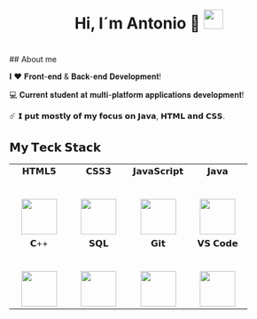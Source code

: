 <h1 align="center"> Hi, I´m Antonio 👋 <img src="https://media.giphy.com/media/hvRJCLFzcasrR4ia7z/giphy.gif" width="35"></h1>
<p align="center">
<h1 align="center"></h1

<h2 align="left"> ## About me </h2>

𝐈 ❤️ 𝐅𝐫𝐨𝐧𝐭-𝐞𝐧𝐝 & 𝐁𝐚𝐜𝐤-𝐞𝐧𝐝  𝐃𝐞𝐯𝐞𝐥𝐨𝐩𝐦𝐞𝐧𝐭!

💻 𝐂𝐮𝐫𝐫𝐞𝐧𝐭 𝐬𝐭𝐮𝐝𝐞𝐧𝐭 𝐚𝐭 𝐦𝐮𝐥𝐭𝐢-𝐩𝐥𝐚𝐭𝐟𝐨𝐫𝐦 𝐚𝐩𝐩𝐥𝐢𝐜𝐚𝐭𝐢𝐨𝐧𝐬 𝐝𝐞𝐯𝐞𝐥𝐨𝐩𝐦𝐞𝐧𝐭!

☄️ 𝗜 𝗽𝘂𝘁 𝗺𝗼𝘀𝘁𝗹𝘆 𝗼𝗳 𝗺𝘆 𝗳𝗼𝗰𝘂𝘀 𝗼𝗻 𝗝𝗮𝘃𝗮, 𝗛𝗧𝗠𝗟 𝗮𝗻𝗱 𝗖𝗦𝗦.


## 𝗠𝘆 𝗧𝗲𝗰𝗸 𝗦𝘁𝗮𝗰𝗸

<table>
  <tbody>
    <tr valign="top">
      <td width="25%" align="center">
        <span>𝗛𝗧𝗠𝗟𝟱</span><br><br><br>
        <img height="64px" src="https://cdn.svgporn.com/logos/html-5.svg">
      </td>
      <td width="25%" align="center">
        <span>𝗖𝗦𝗦𝟯</span><br><br><br>
        <img height="64px" src="https://cdn.svgporn.com/logos/css-3.svg">
      </td>
      <td width="25%" align="center">
        <span>𝗝𝗮𝘃𝗮𝗦𝗰𝗿𝗶𝗽𝘁</span><br><br><br>
        <img height="64px" src="https://cdn.svgporn.com/logos/javascript.svg">
      </td>
      <td width="25%" align="center">
        <span>𝗝𝗮𝘃𝗮</span><br><br><br>
        <img height="64px" src="https://cdn.svgporn.com/logos/java.svg">
      </td>
    </tr>
    <tr valign="top">
      <td width="25%" align="center">
        <span>𝗖++</span><br><br><br>
        <img height="64px" src="https://user-images.githubusercontent.com/59575502/127426757-5335f7bc-c63a-4e58-9e96-f43982df842d.png">
      </td>
      <td width="25%" align="center">
        <span>𝗦𝗤𝗟</span><br><br><br>
        <img height="64px" src="https://camo.githubusercontent.com/19ab6bd09ac44d51db909362f5b77c47ab5679fda118a0bb5bfccf72cfc2a0d1/68747470733a2f2f7777772e766563746f726c6f676f2e7a6f6e652f6c6f676f732f6d7973716c2f6d7973716c2d617232312e737667">
      </td>
       <td width="25%" align="center">
        <span>𝗚𝗶𝘁</span><br><br><br>
        <img height="64px" src="https://cdn.svgporn.com/logos/git-icon.svg">
      </td>
      <td width="25%" align="center">
        <span>𝗩𝗦 𝗖𝗼𝗱𝗲</span><br><br><br>
        <img height="64px" src="https://cdn.svgporn.com/logos/visual-studio-code.svg">
      </td>
    </tr>
 </tbody>
</table>





